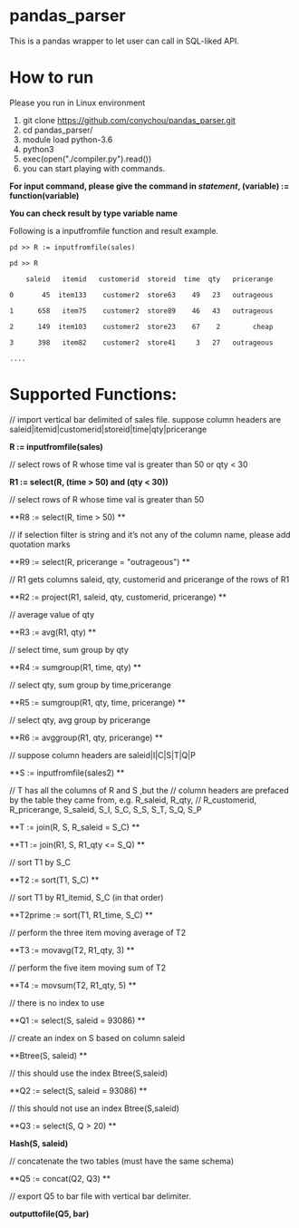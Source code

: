 # pandas_parser

This is a pandas wrapper to let user can call in SQL-liked API.

How to run
===================================================================
Please you run in Linux environment
1. git clone https://github.com/conychou/pandas_parser.git
2. cd pandas_parser/
3. module load python-3.6
4. python3
5. exec(open("./compiler.py").read())
6. you can start playing with commands.

**For input command, please give the command in _statement_, 
(variable) := function(variable)**

**You can check result by type variable name**

Following is a inputfromfile function and result example.

    pd >> R := inputfromfile(sales)

    pd >> R

        saleid   itemid   customerid  storeid  time  qty   pricerange

    0       45  item133    customer2  store63    49   23   outrageous

    1      658   item75    customer2  store89    46   43   outrageous

    2      149  item103    customer2  store23    67    2        cheap

    3      398   item82    customer2  store41     3   27   outrageous

    ....


Supported Functions: 
===================================================================
// import vertical bar delimited of sales file. suppose column headers are saleid|itemid|customerid|storeid|time|qty|pricerange

**R := inputfromfile(sales)**

// select rows of R whose time val is greater than 50 or qty < 30

**R1 := select(R, (time > 50) and (qty < 30))** 

// select rows of R whose time val is greater than 50

**R8 := select(R, time > 50) **

// if selection filter is string and it’s not any of the column name, please add quotation marks

**R9 := select(R, pricerange = "outrageous")	**	

// R1 gets columns saleid, qty, customerid and pricerange of the rows of R1 

**R2 := project(R1, saleid, qty, customerid, pricerange)  **

// average value of qty

**R3 := avg(R1, qty) **

// select time, sum group by qty

**R4 := sumgroup(R1, time, qty) **

// select qty, sum group by time,pricerange 

**R5 := sumgroup(R1, qty, time, pricerange) **

// select qty, avg group by pricerange

**R6 := avggroup(R1, qty, pricerange) **

// suppose column headers are saleid|I|C|S|T|Q|P

**S := inputfromfile(sales2) **

// T has all the columns of R and S ,but the
// column headers are prefaced by the table they came from, e.g. R_saleid, R_qty, 
// R_customerid, R_pricerange, S_saleid, S_I, S_C, S_S, S_T, S_Q, S_P

**T := join(R, S, R_saleid = S_C) **

**T1 := join(R1, S, R1_qty <= S_Q)   **

// sort T1 by S_C

**T2 := sort(T1, S_C) **

// sort T1 by R1_itemid, S_C (in that order)

**T2prime := sort(T1, R1_time, S_C) **

// perform the three item moving average of T2

**T3 := movavg(T2, R1_qty, 3) **

// perform the five item moving sum of T2

**T4 := movsum(T2, R1_qty, 5) **

// there is no index to use

**Q1 := select(S, saleid = 93086) **

// create an index on S based on column saleid

**Btree(S, saleid) **

// this should use the index Btree(S,saleid)

**Q2 := select(S, saleid = 93086) **

// this should not use an index Btree(S,saleid)

**Q3 := select(S, Q > 20) **

**Hash(S, saleid)**

// concatenate the two tables (must have the same schema)

**Q5 := concat(Q2, Q3) **

// export Q5 to bar file with vertical bar delimiter. 

**outputtofile(Q5, bar)**
